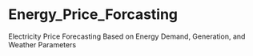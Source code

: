 # Energy_Price_Forcasting
Electricity Price Forecasting Based on Energy Demand, Generation, and Weather Parameters
